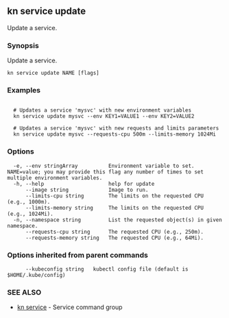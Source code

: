 ## kn service update

Update a service.

### Synopsis

Update a service.

```
kn service update NAME [flags]
```

### Examples

```

  # Updates a service 'mysvc' with new environment variables
  kn service update mysvc --env KEY1=VALUE1 --env KEY2=VALUE2

  # Updates a service 'mysvc' with new requests and limits parameters
  kn service update mysvc --requests-cpu 500m --limits-memory 1024Mi
```

### Options

```
  -e, --env stringArray          Environment variable to set. NAME=value; you may provide this flag any number of times to set multiple environment variables.
  -h, --help                     help for update
      --image string             Image to run.
      --limits-cpu string        The limits on the requested CPU (e.g., 1000m).
      --limits-memory string     The limits on the requested CPU (e.g., 1024Mi).
  -n, --namespace string         List the requested object(s) in given namespace.
      --requests-cpu string      The requested CPU (e.g., 250m).
      --requests-memory string   The requested CPU (e.g., 64Mi).
```

### Options inherited from parent commands

```
      --kubeconfig string   kubectl config file (default is $HOME/.kube/config)
```

### SEE ALSO

* [kn service](kn_service.md)	 - Service command group

